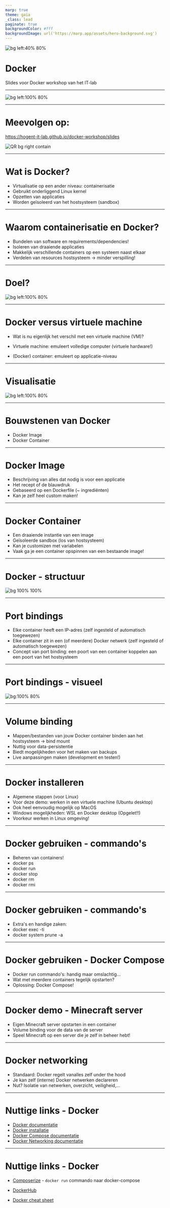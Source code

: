 ```yaml
---
marp: true
theme: gaia
_class: lead
paginate: true
backgroundColor: #fff
backgroundImage: url('https://marp.app/assets/hero-background.svg')
---
```


![bg left:40% 80%](./img/logo.png)

# **Docker**

Slides voor Docker workshop van het IT-lab


---

![bg left:100% 80%](./img/docker-logo-blue.svg)

---


# Meevolgen op:

https://hogent-it-lab.github.io/docker-workshop/slides

![QR bg right contain](./img/link_qr.png)

---

# Wat is Docker?


- Virtualisatie op een ander niveau: containerisatie
- Gebruikt onderliggend Linux kernel
- Opzetten van applicaties
- Worden geïsoleerd van het hostsysteem (sandbox)

---

# Waarom containerisatie en Docker?

- Bundelen van software en requirements/dependencies!
- Isoleren van draaiende applicaties
- Makkelijk verschillende containers op een systeem naast elkaar
- Verdelen van resources hostsysteem -> minder verspilling!

---

# Doel?

![bg left:100% 80%](./img/worksonmymachine.jpg)


---

# Docker versus virtuele machine

- Wat is nu eigenlijk het verschil met een virtuele machine (VM)?

- Virtuele machine: emuleert volledige computer (virtuele hardware!)
- (Docker) container: emuleert op applicatie-niveau
---

# Visualisatie

![bg left:100% 80%](./img/virtualisation_versus_containerisation.png)

<!-- Source: https://www.techlistic.com/2023/05/what-is-operating-system.html -->

---

# Bouwstenen van Docker

- Docker Image
- Docker Container


---

# Docker Image

- Beschrijving van alles dat nodig is voor een applicatie
- Het recept of de blauwdruk
- Gebaseerd op een Dockerfile (~ ingrediënten)
- Kan je zelf heel custom maken!

---

# Docker Container

- Een draaiende instantie van een image
- Geïsoleerde sandbox (los van hostsysteem)
- Kan je customizen met variabelen
- Vaak ga je een container opspinnen van een bestaande image!

---

# Docker - structuur

![bg 100% 100%](./img/docker-structuur.png)


---

# Port bindings

- Elke container heeft een IP-adres (zelf ingesteld of automatisch toegewezen)
- Elke container zit in een (of meerdere) Docker netwerk (zelf ingesteld of automatisch toegewezen)
- Concept van port binding: een poort van een container koppelen aan een poort van het hostsysteem
---


# Port bindings - visueel


![bg:100% 80%](./img/port_binding_example.png)

---

# Volume binding

- Mappen/bestanden van jouw Docker container binden aan het hostsysteem -> bind mount
- Nuttig voor data-persistentie
- Biedt mogelijkheden voor het maken van backups
- Live aanpassingen maken (development en testen!)

---

# Docker installeren

- Algemene stappen (voor Linux)
- Voor deze demo: werken in een virtuele machine (Ubuntu desktop)
- Ook heel eenvoudig mogelijk op MacOS
- Windows mogelijkheden: WSL en Docker desktop (Opgelet!!)
- Voorkeur werken in Linux omgeving!
---

# Docker gebruiken - commando's

- Beheren van containers!
- docker ps
- docker run
- docker stop
- docker rm
- docker rmi

---

# Docker gebruiken - commando's

- Extra's en handige zaken:
- docker exec -ti 
- docker system prune -a

---

# Docker gebruiken - Docker Compose


- Docker run commando's: handig maar omslachtig...
- Wat met meerdere containers tegelijk opstarten?
- Oplossing: Docker Compose!


---

# Docker demo - Minecraft server


- Eigen Minecraft server opstarten in een container
- Volume binding voor de data van de server
- Speel Minecraft op een server die je zelf in beheer hebt!

---

# Docker networking

- Standaard: Docker regelt vanalles zelf under the hood
- Je kan zelf (interne) Docker netwerken declareren
- Nut? Isolatie van netwerken, overzicht, veiligheid,...

---

# Nuttige links - Docker

- [Docker documentatie](https://docs.docker.com/)
- [Docker installatie](https://docs.docker.com/engine/install/)
- [Docker Compose documentatie](https://docs.docker.com/compose/)
- [Docker Networking documentatie](https://docs.docker.com/network/)

---

# Nuttige links - Docker

- [Composerize](https://composerize.com/) - `docker run` commando naar docker-compose
  
- [DockerHub](https://hub.docker.com/)
  
- [Docker cheat sheet](https://docs.docker.com/get-started/docker_cheatsheet.pdf)